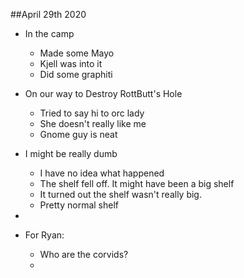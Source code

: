 ##April 29th 2020


- In the camp
	- Made some Mayo
	- Kjell was into it
	- Did some graphiti 
- On our way to Destroy RottButt's Hole
	- Tried to say hi to orc lady
	- She doesn't really like me 
	- Gnome guy is neat
- I might be really dumb
	- I have no idea what happened
	- The shelf fell off. It might have been a big shelf
	- It turned out the shelf wasn't really big. 
	- Pretty normal shelf
- 


- For Ryan: 
	- Who are the corvids?
	- 